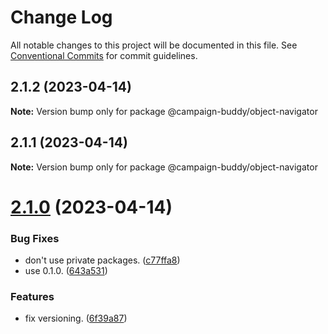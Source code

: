 # Change Log

All notable changes to this project will be documented in this file.
See [Conventional Commits](https://conventionalcommits.org) for commit guidelines.

## 2.1.2 (2023-04-14)

**Note:** Version bump only for package @campaign-buddy/object-navigator

## 2.1.1 (2023-04-14)

**Note:** Version bump only for package @campaign-buddy/object-navigator

# [2.1.0](https://github.com/Campaign-Buddy/campaign-buddy-packages/compare/v0.1.0...v2.1.0) (2023-04-14)

### Bug Fixes

- don't use private packages. ([c77ffa8](https://github.com/Campaign-Buddy/campaign-buddy-packages/commit/c77ffa86af7fd5a96338f2a9793572b94844d8af))
- use 0.1.0. ([643a531](https://github.com/Campaign-Buddy/campaign-buddy-packages/commit/643a53115d365fc4523a22e018a8db0c009510be))

### Features

- fix versioning. ([6f39a87](https://github.com/Campaign-Buddy/campaign-buddy-packages/commit/6f39a87b85365175f175e177d4f4ca3edd20b2e8))
